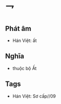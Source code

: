 # 乛

## Phát âm
* Hán Việt: ất

## Nghĩa
* thuộc bộ Ất

## Tags
* Hán Việt: Sơ cấp//09

<script>window.HANZI_FIELD='乛';</script>